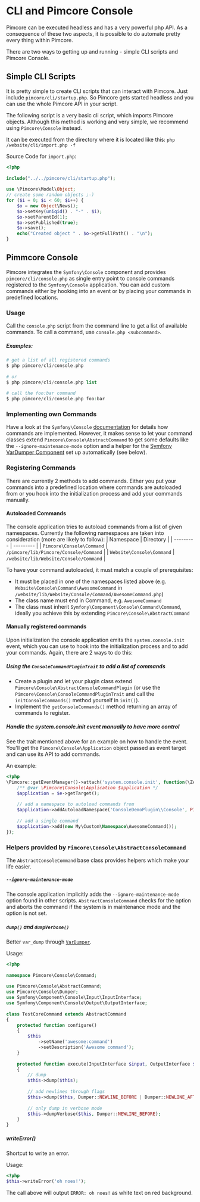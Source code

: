 # CLI and Pimcore Console

Pimcore can be executed headless and has a very powerful php API. As a consequence of these two aspects, 
it is possible to do automate pretty every thing within Pimcore. 

There are two ways to getting up and running - simple CLI scripts and Pimcore Console. 

## Simple CLI Scripts
It is pretty simple to create CLI scripts that can interact with Pimcore. 
Just include `pimcore/cli/startup.php`. So Pimcore gets started headless and you can use the whole 
Pimcore API in your script. 

The following script is a very basic cli script, which imports Pimcore objects.
Although this method is working and very simple, we recommend using `Pimcore\Console` instead. 

It can be executed from the directory where it is located like this: `php /website/cli/import.php -f`

Source Code for `import.php`:

```php
<?php
 
include("../../pimcore/cli/startup.php");
 
use \Pimcore\Model\Object;
// create some random objects ;-)
for ($i = 0; $i < 60; $i++) {
    $o = new Object\News();
    $o->setKey(uniqid() . "-" . $i);
    $o->setParentId(1);
    $o->setPublished(true);
    $o->save();
    echo("Created object " . $o->getFullPath() . "\n");
}
```


## Pimmcore Console

Pimcore integrates the `Symfony\Console` component and provides `pimcore/cli/console.php` as single 
entry point to console commands registered to the `Symfony\Console` application. You can add custom
commands either by hooking into an event or by placing your commands in predefined locations.

### Usage
Call the `console.php` script from the command line to get a list of available commands. To call 
a command, use `console.php <subcommand>`. 

##### Examples:
```php 
# get a list of all registered commands
$ php pimcore/cli/console.php
 
# or
$ php pimcore/cli/console.php list
 
# call the foo:bar command
$ php pimcore/cli/console.php foo:bar
```


### Implementing own Commands
Have a look at the `Symfony\Console` [documentation](http://symfony.com/doc/current/components/console/introduction.html) 
for details how commands are implemented. However, it makes sense to let your command classes extend 
`Pimcore\Console\AbstractCommand` to get some defaults like the `--ignore-maintenance-mode` option 
and a helper for the [Symfony VarDumper Component](http://symfony.com/doc/current/components/var_dumper/index.html) 
set up automatically (see below).

### Registering Commands
There are currently 2 methods to add commands. Either you put your commands into a predefined location 
where commands are autoloaded from or you hook into the initialization process and add your commands 
manually.

#### Autoloaded Commands
The console application tries to autoload commands from a list of given namespaces. Currently the 
following namespaces are taken into consideration (more are likely to follow):
| Namespace | Directory |
| --------- | --------- |
| `Pimcore\Console\Command` | `/pimcore/lib/Pimcore/Console/Command` |
| `Website\Console\Command` | `/website/lib/Website/Console/Command` |

To have your command autoloaded, it must match a couple of prerequisites:

* It must be placed in one of the namespaces listed above 
(e.g. `Website\Console\Command\AwesomeCommand` in `/website/lib/Website/Console/Command/AwesomeCommand.php`)
* The class name must end in Command, e.g. `AwesomeCommand`
* The class must inherit `Symfony\Component\Console\Command\Command`, ideally you achieve this by 
extending `Pimcore\Console\AbstractCommand`


#### Manually registered commands
Upon initialization the console application emits the `system.console.init` event, which you can use 
to hook into the initialization process and to add your commands. Again, there are 2 ways to do this:

##### Using the `ConsoleCommandPluginTrait` to add a list of commands
* Create a plugin and let your plugin class extend `Pimcore\Console\AbstractConsoleCommandPlugin` 
 (or use the `Pimcore\Console\ConsoleCommandPluginTrait` and call the `initConsoleCommands()` method 
 yourself in `init()`).
* Implement the `getConsoleCommands()` method returning an array of commands to register.

##### Handle the system.console.init event manually to have more control
See the trait mentioned above for an example on how to handle the event. You'll get the 
`Pimcore\Console\Application` object passed as event target and can use its API to add commands. 

An example:
```php
<?php
\Pimcore::getEventManager()->attach('system.console.init', function(\Zend_EventManager_Event $e) {
    /** @var \Pimcore\Console\Application $application */
    $application = $e->getTarget();
 
    // add a namespace to autoload commands from
    $application->addAutoloadNamespace('ConsoleDemoPlugin\\Console', PIMCORE_DOCUMENT_ROOT . '/plugins/ConsoleDemoPlugin/lib/ConsoleDemoPlugin/Console');
 
    // add a single command
    $application->add(new My\Custom\Namespace\AwesomeCommand());
});
```

### Helpers provided by `Pimcore\Console\AbstractConsoleCommand`
The `AbstractConsoleCommand` base class provides helpers which make your life easier.

##### `--ignore-maintenance-mode`
The console application implicitly adds the `--ignore-maintenance-mode` option found in other scripts.
`AbstractConsoleCommand` checks for the option and aborts the command if the system is in maintenance 
mode and the option is not set.

##### `dump()` and `dumpVerbose()`
Better `var_dump` through [`VarDumper`](http://symfony.com/doc/current/components/var_dumper/introduction.html). 

Usage:
```php
<?php
 
namespace Pimcore\Console\Command;
 
use Pimcore\Console\AbstractCommand;
use Pimcore\Console\Dumper;
use Symfony\Component\Console\Input\InputInterface;
use Symfony\Component\Console\Output\OutputInterface;
 
class TestCoreCommand extends AbstractCommand
{
    protected function configure()
    {
        $this
            ->setName('awesome:command')
            ->setDescription('Awesome command');
    }
 
    protected function execute(InputInterface $input, OutputInterface $output)
    {
        // dump
        $this->dump($this);
 
        // add newlines through flags
        $this->dump($this, Dumper::NEWLINE_BEFORE | Dumper::NEWLINE_AFTER);
 
        // only dump in verbose mode
        $this->dumpVerbose($this, Dumper::NEWLINE_BEFORE);
    }
}
```

##### writeError()
Shortcut to write an error. 

Usage:
```php
<?php
$this->writeError('oh noes!');
```

The call above will output `ERROR: oh noes!` as white text on red background.
